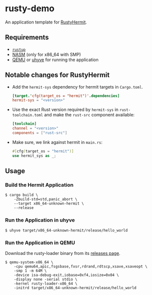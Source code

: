 # rusty-demo

An application template for [RustyHermit](https://github.com/hermitcore/rusty-hermit).


## Requirements

* [`rustup`](https://www.rust-lang.org/tools/install)
* [NASM](https://nasm.us/) (only for x86_64 with SMP)
* [QEMU](https://www.qemu.org/) or [uhyve](https://github.com/hermitcore/uhyve) for running the application


## Notable changes for RustyHermit

*   Add the `hermit-sys` dependency for hermit targets in `Cargo.toml`.

    ```toml
    [target.'cfg(target_os = "hermit")'.dependencies]
    hermit-sys = "<version>"
    ```

*   Use the exact Rust version required by `hermit-sys` in `rust-toolchain.toml` and make the `rust-src` component available:

    ```toml
    [toolchain]
    channel = "<version>"
    components = ["rust-src"]
    ```

*   Make sure, we link against hermit in `main.rs`:

    ```rust
    #[cfg(target_os = "hermit")]
    use hermit_sys as _;
    ```


## Usage



### Build the Hermit Application

``` 
$ cargo build \
    -Zbuild-std=std,panic_abort \
    --target x86_64-unknown-hermit \
    --release
```


### Run the Application in uhyve

```
$ uhyve target/x86_64-unknown-hermit/release/hello_world
```


### Run the Application in QEMU

Download the rusty-loader binary from its [releases page](https://github.com/hermitcore/rusty-loader/releases).

```
$ qemu-system-x86_64 \
    -cpu qemu64,apic,fsgsbase,fxsr,rdrand,rdtscp,xsave,xsaveopt \
    -smp 1 -m 64M \
    -device isa-debug-exit,iobase=0xf4,iosize=0x04 \
    -display none -serial stdio \
    -kernel rusty-loader-x86_64 \
    -initrd target/x86_64-unknown-hermit/release/hello_world
```
